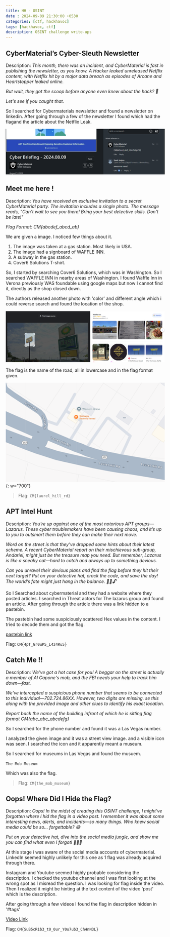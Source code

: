 ```yaml
---
title: HH - OSINT
date : 2024-09-09 21:30:00 +0530
categories: [ctf, hackhavoc]
tags: [hackhavoc, ctf]
description: OSINT challenge write-ups
---
```


## CyberMaterial’s Cyber-Sleuth Newsletter

Description: *This month, there was an incident, and CyberMaterial is fast in publishing the newsletter, as you know. A Hacker leaked unreleased Netflix content, with Netflix hit by a major data breach as episodes of Arcane and Heartstopper leaked online.*

*But wait, they got the scoop before anyone even knew about the hack? 🧐*

*Let's see if you caught that.*

So I searched for Cybermaterials newsletter and found a newsletter on linkedin. After going through a few of the newsletter I found which had the flagand the article about the Netflix Leak.

![news](/assets/posts/hackhavoc/osint1.png)

## Meet me here !

Description: *You have received an exclusive invitation to a secret CyberMaterial party. The invitation includes a single photo. The message reads, "Can't wait to see you there! Bring your best detective skills. Don't be late!"*

*Flag Format: CM{abcdef_abcd_ab}*

We are given a image. I noticed few things about it.

1. The image was taken at a gas station. Most likely in USA.
2. The image had a signboard of WAFFLE INN.
3. A subway in the gas station.
4. Cover6 Solutions T-shirt.

So, I started by searching Cover6 Solutions, which was in Washington. So I searched WAFFLE INN in nearby areas of Washington. I found Waffle Inn in Verona previously WAS foundable using google maps but now I cannot find it, directly as the shop closed down.

The authors released another photo with 'color' and different angle which i could reverse search and found the location of the shop.

![waffle](/assets/posts/hackhavoc/osint2.1.png)

The flag is the name of the road, all in lowercase and in the flag format given.

![waffle2](/assets/posts/hackhavoc/osint2.2.png){: w="700"}

> Flag: `CM{laurel_hill_rd}`

## APT Intel Hunt

Description: *You’re up against one of the most notorious APT groups—Lazarus. These cyber troublemakers have been causing chaos, and it’s up to you to outsmart them before they can make their next move.*

*Word on the street is that they’ve dropped some hints about their latest scheme. A recent CyberMaterial report on their mischievous sub-group, Andariel, might just be the treasure map you need. But remember, Lazarus is like a sneaky cat—hard to catch and always up to something devious.*

*Can you unravel their devious plans and find the flag before they hit their next target? Put on your detective hat, crack the code, and save the day! The world’s fate might just hang in the balance. 🕵️‍♂️🔓*

So I Searched about cybermaterial and they had a website where they posted articles. I searched in Threat actors for The lazarus group and found an article. After going through the article there was a link hidden to a pastebin.

The pastebin had some suspiciously scattered Hex values in the content. I tried to decode them and got the flag.

[pastebin link](https://pastebin.com/QUwg950y)

Flag: `CM{4pT_Gr0uP5_L4z4Ru5}`

## Catch Me !!

Description: *We’ve got a hot case for you! A beggar on the street is actually a member of Al Capone's mob, and the FBI needs your help to track him down—fast.*

*We've intercepted a suspicious phone number that seems to be connected to this individual—702.724.86XX. However, two digits are missing. se this along with the provided image and other clues to identify his exact location.*

*Report back the name of the building infront of which he is sitting flag format CM{abc_abc_abcdefg}*

So I searched for the phone number and found it was a Las Vegas number.

I analyzed the given image and it was a street view image. and a visible icon was seen. I searched the icon and it apparently meant a museum.

So I searched for museums in Las Vegas and found the musuem.

`The Mob Museum`

Which was also the flag.

> Flag: `CM{the_mob_museum}`

## Oops! Where Did I Hide the Flag?

Description: *Oops! In the midst of creating this OSINT challenge, I might’ve forgotten where I hid the flag in a video post. I remember it was about some interesting news, alerts, and incidents—so many things. Who knew social media could be so… forgettable? 😅*

*Put on your detective hat, dive into the social media jungle, and show me you can find what even I forgot! 🕵️‍♂️💡*

At this stage i was aware of the social media accounts of cybermaterial. LinkedIn seemed highly unlikely for this one as 1 flag was already acquired through there.

Instagram and Youtube seemed highly probable considering the description. I checked the youtube channel and I was first looking at the wrong spot as I misread the question. I was looking for flag inside the video. Then I realized it might be hinting at the text content of the video 'post' which is the description.

After going through a few videos I found the flag in description hidden in '#tags'

[Video Link](https://www.youtube.com/watch?v=iM4vtqkhmIo)

Flag: `CM{SuB5cR1b3_t0_0ur_Y0u7ub3_Ch4nN3L}`
